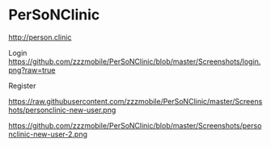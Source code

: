 # PerSoNClinic
http://person.clinic

Login 
https://github.com/zzzmobile/PerSoNClinic/blob/master/Screenshots/login.png?raw=true

Register

https://raw.githubusercontent.com/zzzmobile/PerSoNClinic/master/Screenshots/personclinic-new-user.png

https://github.com/zzzmobile/PerSoNClinic/blob/master/Screenshots/personclinic-new-user-2.png

